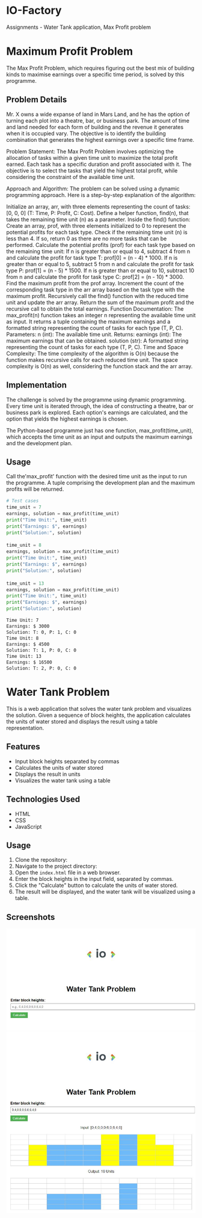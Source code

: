 # IO-Factory

Assignments - Water Tank application, Max Profit problem

# Maximum Profit Problem

The Max Profit Problem, which requires figuring out the best mix of building kinds to maximise earnings over a specific time period, is solved by this programme.

## Problem Details

Mr. X owns a wide expanse of land in Mars Land, and he has the option of turning each plot into a theatre, bar, or business park. The amount of time and land needed for each form of building and the revenue it generates when it is occupied vary. The objective is to identify the building combination that generates the highest earnings over a specific time frame.

Problem Statement:
The Max Profit Problem involves optimizing the allocation of tasks within a given time unit to maximize the total profit earned. Each task has a specific duration and profit associated with it. The objective is to select the tasks that yield the highest total profit, while considering the constraint of the available time unit.

Approach and Algorithm:
The problem can be solved using a dynamic programming approach. Here is a step-by-step explanation of the algorithm:

Initialize an array, arr, with three elements representing the count of tasks: [0, 0, 0] (T: Time, P: Profit, C: Cost).
Define a helper function, find(n), that takes the remaining time unit (n) as a parameter.
Inside the find() function:
Create an array, prof, with three elements initialized to 0 to represent the potential profits for each task type.
Check if the remaining time unit (n) is less than 4. If so, return 0 as there are no more tasks that can be performed.
Calculate the potential profits (prof) for each task type based on the remaining time unit:
If n is greater than or equal to 4, subtract 4 from n and calculate the profit for task type T: prof[0] = (n - 4) * 1000.
If n is greater than or equal to 5, subtract 5 from n and calculate the profit for task type P: prof[1] = (n - 5) * 1500.
If n is greater than or equal to 10, subtract 10 from n and calculate the profit for task type C: prof[2] = (n - 10) * 3000.
Find the maximum profit from the prof array.
Increment the count of the corresponding task type in the arr array based on the task type with the maximum profit.
Recursively call the find() function with the reduced time unit and update the arr array.
Return the sum of the maximum profit and the recursive call to obtain the total earnings.
Function Documentation:
The max_profit(n) function takes an integer n representing the available time unit as input. It returns a tuple containing the maximum earnings and a formatted string representing the count of tasks for each type (T, P, C).
Parameters:
n (int): The available time unit.
Returns:
earnings (int): The maximum earnings that can be obtained.
solution (str): A formatted string representing the count of tasks for each type (T, P, C).
Time and Space Complexity:
The time complexity of the algorithm is O(n) because the function makes recursive calls for each reduced time unit. The space complexity is O(n) as well, considering the function stack and the arr array.

## Implementation 

The challenge is solved by the programme using dynamic programming. Every time unit is iterated through, the idea of constructing a theatre, bar or business park is explored. Each option's earnings are calculated, and the option that yields the highest earnings is chosen.

The Python-based programme just has one function, max_profit(time_unit), which accepts the time unit as an input and outputs the maximum earnings and the development plan.

## Usage

Call the'max_profit' function with the desired time unit as the input to run the programme. A tuple comprising the development plan and the maximum profits will be returned.

```python
# Test cases
time_unit = 7
earnings, solution = max_profit(time_unit)
print("Time Unit:", time_unit)
print("Earnings: $", earnings)
print("Solution:", solution)

time_unit = 8
earnings, solution = max_profit(time_unit)
print("Time Unit:", time_unit)
print("Earnings: $", earnings)
print("Solution:", solution)

time_unit = 13
earnings, solution = max_profit(time_unit)
print("Time Unit:", time_unit)
print("Earnings: $", earnings)
print("Solution:", solution)
```
```output
Time Unit: 7
Earnings: $ 3000
Solution: T: 0, P: 1, C: 0
Time Unit: 8
Earnings: $ 4500
Solution: T: 1, P: 0, C: 0
Time Unit: 13
Earnings: $ 16500
Solution: T: 2, P: 0, C: 0
```

# Water Tank Problem

This is a web application that solves the water tank problem and visualizes the solution. Given a sequence of block heights, the application calculates the units of water stored and displays the result using a table representation.

## Features

- Input block heights separated by commas
- Calculates the units of water stored
- Displays the result in units
- Visualizes the water tank using a table

## Technologies Used

- HTML
- CSS
- JavaScript

## Usage

1. Clone the repository:
2. Navigate to the project directory:
3. Open the `index.html` file in a web browser.
4. Enter the block heights in the input field, separated by commas.
5. Click the "Calculate" button to calculate the units of water stored.
6. The result will be displayed, and the water tank will be visualized using a table.

## Screenshots

![Screenshot 1](https://github.com/Bhuvaneshbhuvi93/IO-Factory/blob/main/Bhuvaneshwar/IO-Factory-main/screenshots/screenshot3.JPG)
![Screenshot 2](https://github.com/Bhuvaneshbhuvi93/IO-Factory/blob/main/Bhuvaneshwar/IO-Factory-main/screenshots/screenshot4.JPG)
